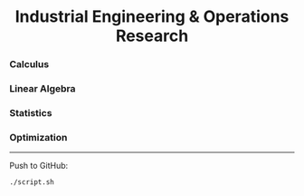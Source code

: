<h1 align="center">Industrial Engineering & Operations Research</h1>

### Calculus

### Linear Algebra

### Statistics

### Optimization

---

Push to GitHub:

```
./script.sh

```